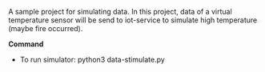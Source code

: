 A sample project for simulating data. In this project, data of a virtual temperature sensor will be send to iot-service to simulate high temperature (maybe fire occurred).

**Command**

- To run simulator: python3 data-stimulate.py 